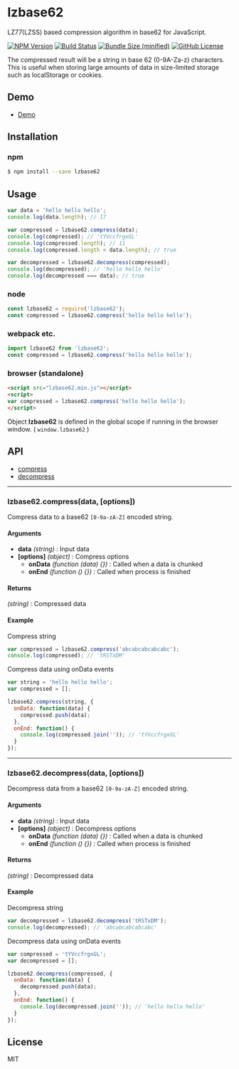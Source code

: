 lzbase62
========

LZ77(LZSS) based compression algorithm in base62 for JavaScript.

[![NPM Version](https://img.shields.io/npm/v/lzbase62.svg)](https://www.npmjs.com/package/lzbase62)
[![Build Status](https://travis-ci.org/polygonplanet/lzbase62.svg?branch=master)](https://travis-ci.org/polygonplanet/lzbase62)
[![Bundle Size (minified)](https://img.shields.io/github/size/polygonplanet/lzbase62/dist/lzbase62.min.js.svg)](https://github.com/polygonplanet/lzbase62/blob/master/dist/lzbase62.min.js)
[![GitHub License](https://img.shields.io/github/license/polygonplanet/lzbase62.svg)](https://github.com/polygonplanet/lzbase62/blob/master/LICENSE)

The compressed result will be a string in base 62 (0-9A-Za-z) characters.  
This is useful when storing large amounts of data in size-limited storage such as localStorage or cookies.

## Demo

* [Demo](http://polygonplanet.github.io/lzbase62/demo/)

## Installation

### npm

```bash
$ npm install --save lzbase62
```

## Usage

```javascript
var data = 'hello hello hello';
console.log(data.length); // 17

var compressed = lzbase62.compress(data);
console.log(compressed); // 'tYVccfrgxGL'
console.log(compressed.length); // 11
console.log(compressed.length < data.length); // true

var decompressed = lzbase62.decompress(compressed);
console.log(decompressed); // 'hello hello hello'
console.log(decompressed === data); // true
```

### node

```javascript
const lzbase62 = require('lzbase62');
const compressed = lzbase62.compress('hello hello hello');
```

### webpack etc.

```javascript
import lzbase62 from 'lzbase62';
const compressed = lzbase62.compress('hello hello hello');
```

### browser (standalone)

```html
<script src="lzbase62.min.js"></script>
<script>
var compressed = lzbase62.compress('hello hello hello');
</script>
```

Object **lzbase62** is defined in the global scope if running in the browser window. ( `window.lzbase62` )

## API

* [compress](#lzbase62compressdata-options)
* [decompress](#lzbase62decompressdata-options)

----

### lzbase62.compress(data, [options])

Compress data to a base62 `[0-9a-zA-Z]` encoded string.

#### Arguments

* **data** *(string)* : Input data
* **[options]** *(object)* : Compress options
  * **onData** *(function (data) {})* : Called when a data is chunked
  * **onEnd** *(function () {})* : Called when process is finished

#### Returns

*(string)* : Compressed data

#### Example

Compress string

```javascript
var compressed = lzbase62.compress('abcabcabcabcabc');
console.log(compressed); // 'tRSTxDM'
```

Compress data using onData events

```javascript
var string = 'hello hello hello';
var compressed = [];

lzbase62.compress(string, {
  onData: function(data) {
    compressed.push(data);
  },
  onEnd: function() {
    console.log(compressed.join('')); // 'tYVccfrgxGL'
  }
});
```

----

### lzbase62.decompress(data, [options])

Decompress data from a base62 `[0-9a-zA-Z]` encoded string.

#### Arguments

* **data** *(string)* : Input data
* **[options]** *(object)* : Decompress options
  * **onData** *(function (data) {})* : Called when a data is chunked
  * **onEnd** *(function () {})* : Called when process is finished

#### Returns

*(string)* : Decompressed data


#### Example

Decompress string

```javascript
var decompressed = lzbase62.decompress('tRSTxDM');
console.log(decompressed); // 'abcabcabcabcabc'
```

Decompress data using onData events

```javascript
var compressed = 'tYVccfrgxGL';
var decompressed = [];

lzbase62.decompress(compressed, {
  onData: function(data) {
    decompressed.push(data);
  },
  onEnd: function() {
    console.log(decompressed.join('')); // 'hello hello hello'
  }
});
```

## License

MIT

